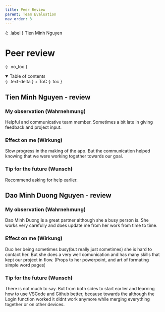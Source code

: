 ```yaml
---
title: Peer Review
parent: Team Evaluation
nav_order: 3
---
```


{: .label }
Tien Minh Nguyen

# Peer review
{: .no_toc }

<details open markdown="block">
{: .text-delta }
<summary>Table of contents</summary>
+ ToC
{: toc }
</details>

## Tien Minh Nguyen - review 

### My observation (Wahrnehmung)

Helpful and communicative team member. Sometimes a bit late in giving feedback and project input.

### Effect on me (Wirkung)

Slow progress in the making of the app. But the communication helped knowing that we were working together towards our goal.

### Tip for the future (Wunsch)

Recommend asking for help earlier.

## Dao Minh Duong Nguyen - review 

### My observation (Wahrnehmung)

Dao Minh Duong is a great partner although she a busy person is. She works very carefully and does update me from her work from time to time.

### Effect on me (Wirkung)

Duo her being sometimes  busy(but really just sometimes) she is hard to contact her. But she does a very well comunication and has many skills that kept our project in flow. (Props to her powerpoint, and art of formating simple word pages)

### Tip for the future (Wunsch)

There is not much to say. But from both sides to start earlier and learning how to use VSCode and Github better, because towards the although the Login function worked it didnt work anymore while merging everything together or on other devices.